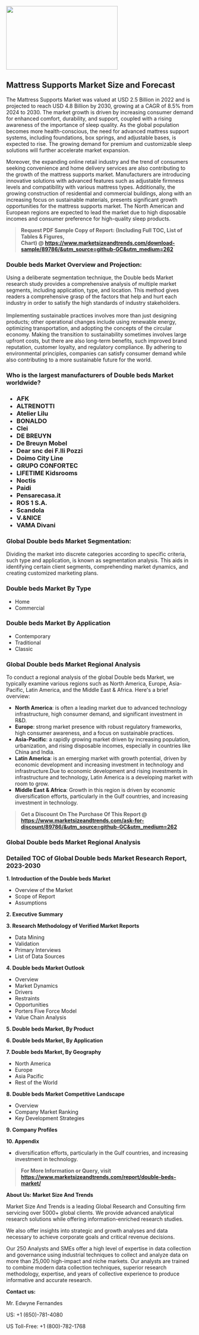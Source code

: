 <p><img class="alignnone size-medium wp-image-20088" src="https://ffe5etoiles.com/wp-content/uploads/2024/12/MST1-300x171.png" alt="" width="300" height="171" /></p><h2>Mattress Supports Market Size and Forecast</h2><p>The Mattress Supports Market was valued at USD 2.5 Billion in 2022 and is projected to reach USD 4.8 Billion by 2030, growing at a CAGR of 8.5% from 2024 to 2030. The market growth is driven by increasing consumer demand for enhanced comfort, durability, and support, coupled with a rising awareness of the importance of sleep quality. As the global population becomes more health-conscious, the need for advanced mattress support systems, including foundations, box springs, and adjustable bases, is expected to rise. The growing demand for premium and customizable sleep solutions will further accelerate market expansion.</p><p>Moreover, the expanding online retail industry and the trend of consumers seeking convenience and home delivery services are also contributing to the growth of the mattress supports market. Manufacturers are introducing innovative solutions with advanced features such as adjustable firmness levels and compatibility with various mattress types. Additionally, the growing construction of residential and commercial buildings, along with an increasing focus on sustainable materials, presents significant growth opportunities for the mattress supports market. The North American and European regions are expected to lead the market due to high disposable incomes and consumer preference for high-quality sleep products.</p></p><blockquote id="" class=""><strong>Request PDF Sample Copy of Report: (Including Full TOC, List of Tables &amp; Figures, Chart)&nbsp;@&nbsp;<strong><a href="https://www.marketsizeandtrends.com/download-sample/89786/&utm_source=github-GC&utm_medium=262" target="_blank">https://www.marketsizeandtrends.com/download-sample/89786/&utm_source=github-GC&utm_medium=262</a></strong></strong></blockquote><h3 id="" class="">Double beds Market&nbsp;Overview and Projection:</h3><p id="" class="">Using a deliberate segmentation technique, the Double beds Market research study provides a comprehensive analysis of multiple market segments, including application, type, and location. This method gives readers a comprehensive grasp of the factors that help and hurt each industry in order to satisfy the high standards of industry stakeholders. <br /> <br />Implementing sustainable practices involves more than just designing products; other operational changes include using renewable energy, optimizing transportation, and adopting the concepts of the circular economy. Making the transition to sustainability sometimes involves large upfront costs, but there are also long-term benefits, such improved brand reputation, customer loyalty, and regulatory compliance. By adhering to environmental principles, companies can satisfy consumer demand while also contributing to a more sustainable future for the world.</p><h3 id="" class="">Who is the largest manufacturers of&nbsp;Double beds Market worldwide?</h3><h3 class=""><p><ul><li>AFK </li><li> ALTRENOTTI </li><li> Atelier Lilu </li><li> BONALDO </li><li> Clei </li><li> DE BREUYN </li><li> De Breuyn Mobel </li><li> Dear snc dei F.lli Pozzi </li><li> Doimo City Line </li><li> GRUPO CONFORTEC </li><li> LIFETIME Kidsrooms </li><li> Noctis </li><li> Paidi </li><li> Pensarecasa.it </li><li> ROS 1 S.A. </li><li> Scandola </li><li> V.&NICE </li><li> VAMA Divani</li></ul></p></h3><h3 id="" class="">Global&nbsp;Double beds Market Segmentation:</h3><p id="" class="">Dividing the market into discrete categories according to specific criteria, such type and application, is known as segmentation analysis. This aids in identifying certain client segments, comprehending market dynamics, and creating customized marketing plans.</p><h3 id="" class="">Double beds Market&nbsp;By Type</h3><p><p><ul><li>Home</li><li> Commercial</p></li></ul></p></p><h3 id="" class="">Double beds Market&nbsp;By Application</h3><p class=""><p><ul><li>Contemporary</li><li> Traditional</li><li> Classic</li></ul></p></p><h3 id="" class="">Global Double beds Market Regional Analysis</h3><p id="" class="">To conduct a regional analysis of the global Double beds Market, we typically examine various regions such as North America, Europe, Asia-Pacific, Latin America, and the Middle East &amp; Africa. Here's a brief overview:</p><ul><li><strong>North America</strong>: is often a leading market due to advanced technology infrastructure, high consumer demand, and significant investment in R&amp;D.</li><li><strong>Europe</strong>: strong market presence with robust regulatory frameworks, high consumer awareness, and a focus on sustainable practices.</li><li><strong>Asia-Pacific</strong>: a rapidly growing market driven by increasing population, urbanization, and rising disposable incomes, especially in countries like China and India.</li><li><strong>Latin America</strong>: is an emerging market with growth potential, driven by economic development and increasing investment in technology and infrastructure.Due to economic development and rising investments in infrastructure and technology, Latin America is a developing market with room to grow.</li><li><strong>Middle East &amp; Africa</strong>: Growth in this region is driven by economic diversification efforts, particularly in the Gulf countries, and increasing investment in technology.</li></ul><blockquote id="" class=""><strong>Get a Discount On The Purchase Of This Report @ <strong><a href="https://www.marketsizeandtrends.com/ask-for-discount/89786/&utm_source=github-GC&utm_medium=262" target="_blank">https://www.marketsizeandtrends.com/ask-for-discount/89786/&utm_source=github-GC&utm_medium=262</a></strong></strong></blockquote><h3 id="" class="">Global Double beds Market Regional Analysis</h3><h3 id="" class="">Detailed TOC of Global Double beds Market Research Report, 2023-2030</h3><p id="" class=""><strong>1. Introduction of the Double beds Market</strong></p><ul><li>Overview of the Market</li><li>Scope of Report</li><li>Assumptions</li></ul><p id="" class=""><strong>2. Executive Summary</strong></p><p id="" class=""><strong>3. Research Methodology of Verified Market Reports</strong></p><ul><li>Data Mining</li><li>Validation</li><li>Primary Interviews</li><li>List of Data Sources</li></ul><p id="" class=""><strong>4. Double beds Market Outlook</strong></p><ul><li>Overview</li><li>Market Dynamics</li><li>Drivers</li><li>Restraints</li><li>Opportunities</li><li>Porters Five Force Model</li><li>Value Chain Analysis</li></ul><p id="" class=""><strong>5. Double beds Market, By Product</strong></p><p id="" class=""><strong>6. Double beds Market, By Application</strong></p><p id="" class=""><strong>7. Double beds Market, By Geography</strong></p><ul><li>North America</li><li>Europe</li><li>Asia Pacific</li><li>Rest of the World</li></ul><p id="" class=""><strong>8. Double beds Market Competitive Landscape</strong></p><ul><li>Overview</li><li>Company Market Ranking</li><li>Key Development Strategies</li></ul><p id="" class=""><strong>9. Company Profiles</strong></p><p id="" class=""><strong>10. Appendix</strong></p><ul><li>diversification efforts, particularly in the Gulf countries, and increasing investment in technology.</li></ul><blockquote id="" class=""><strong>For More Information or Query, visit <strong><strong><a href="https://www.marketsizeandtrends.com/report/double-beds-market/" target="_blank">https://www.marketsizeandtrends.com/report/double-beds-market/</a></strong></strong></strong></blockquote><p id="" class=""><strong>About Us: Market Size And Trends</strong></p><p id="" class="">Market Size And Trends is a leading Global Research and Consulting firm servicing over 5000+ global clients. We provide advanced analytical research solutions while offering information-enriched research studies.</p><p id="" class="">We also offer insights into strategic and growth analyses and data necessary to achieve corporate goals and critical revenue decisions.</p><p id="" class="">Our 250 Analysts and SMEs offer a high level of expertise in data collection and governance using industrial techniques to collect and analyze data on more than 25,000 high-impact and niche markets. Our analysts are trained to combine modern data collection techniques, superior research methodology, expertise, and years of collective experience to produce informative and accurate research.</p><p id="" class=""><strong>Contact us:</strong></p><p id="" class="">Mr. Edwyne Fernandes</p><p id="" class="">US: +1 (650)-781-4080</p><p id="" class="">US Toll-Free: +1 (800)-782-1768</p>
